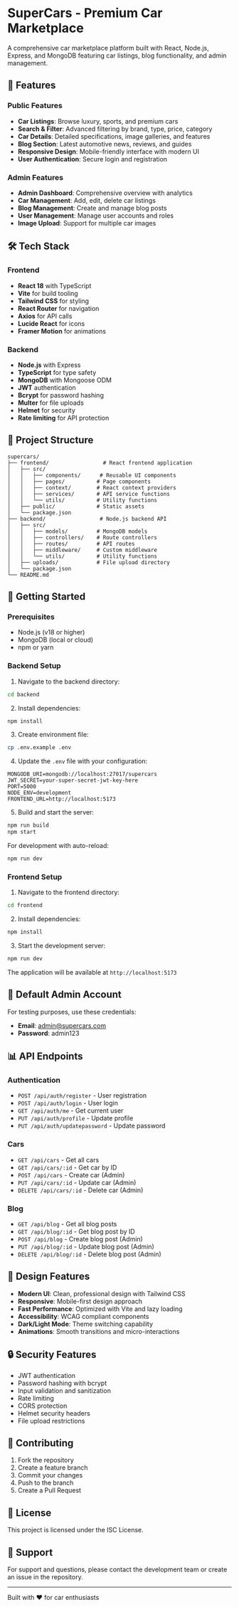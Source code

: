 # SuperCars - Premium Car Marketplace

A comprehensive car marketplace platform built with React, Node.js, Express, and MongoDB featuring car listings, blog functionality, and admin management.

## 🚗 Features

### Public Features
- **Car Listings**: Browse luxury, sports, and premium cars
- **Search & Filter**: Advanced filtering by brand, type, price, category
- **Car Details**: Detailed specifications, image galleries, and features
- **Blog Section**: Latest automotive news, reviews, and guides
- **Responsive Design**: Mobile-friendly interface with modern UI
- **User Authentication**: Secure login and registration

### Admin Features
- **Admin Dashboard**: Comprehensive overview with analytics
- **Car Management**: Add, edit, delete car listings
- **Blog Management**: Create and manage blog posts
- **User Management**: Manage user accounts and roles
- **Image Upload**: Support for multiple car images

## 🛠 Tech Stack

### Frontend
- **React 18** with TypeScript
- **Vite** for build tooling
- **Tailwind CSS** for styling
- **React Router** for navigation
- **Axios** for API calls
- **Lucide React** for icons
- **Framer Motion** for animations

### Backend
- **Node.js** with Express
- **TypeScript** for type safety
- **MongoDB** with Mongoose ODM
- **JWT** authentication
- **Bcrypt** for password hashing
- **Multer** for file uploads
- **Helmet** for security
- **Rate limiting** for API protection

## 📁 Project Structure

```
supercars/
├── frontend/                 # React frontend application
│   ├── src/
│   │   ├── components/      # Reusable UI components
│   │   ├── pages/          # Page components
│   │   ├── context/        # React context providers
│   │   ├── services/       # API service functions
│   │   └── utils/          # Utility functions
│   ├── public/             # Static assets
│   └── package.json
├── backend/                 # Node.js backend API
│   ├── src/
│   │   ├── models/         # MongoDB models
│   │   ├── controllers/    # Route controllers
│   │   ├── routes/         # API routes
│   │   ├── middleware/     # Custom middleware
│   │   └── utils/          # Utility functions
│   ├── uploads/            # File upload directory
│   └── package.json
└── README.md
```

## 🚀 Getting Started

### Prerequisites
- Node.js (v18 or higher)
- MongoDB (local or cloud)
- npm or yarn

### Backend Setup

1. Navigate to the backend directory:
```bash
cd backend
```

2. Install dependencies:
```bash
npm install
```

3. Create environment file:
```bash
cp .env.example .env
```

4. Update the `.env` file with your configuration:
```env
MONGODB_URI=mongodb://localhost:27017/supercars
JWT_SECRET=your-super-secret-jwt-key-here
PORT=5000
NODE_ENV=development
FRONTEND_URL=http://localhost:5173
```

5. Build and start the server:
```bash
npm run build
npm start
```

For development with auto-reload:
```bash
npm run dev
```

### Frontend Setup

1. Navigate to the frontend directory:
```bash
cd frontend
```

2. Install dependencies:
```bash
npm install
```

3. Start the development server:
```bash
npm run dev
```

The application will be available at `http://localhost:5173`

## 🔐 Default Admin Account

For testing purposes, use these credentials:
- **Email**: admin@supercars.com
- **Password**: admin123

## 📊 API Endpoints

### Authentication
- `POST /api/auth/register` - User registration
- `POST /api/auth/login` - User login
- `GET /api/auth/me` - Get current user
- `PUT /api/auth/profile` - Update profile
- `PUT /api/auth/updatepassword` - Update password

### Cars
- `GET /api/cars` - Get all cars
- `GET /api/cars/:id` - Get car by ID
- `POST /api/cars` - Create car (Admin)
- `PUT /api/cars/:id` - Update car (Admin)
- `DELETE /api/cars/:id` - Delete car (Admin)

### Blog
- `GET /api/blog` - Get all blog posts
- `GET /api/blog/:id` - Get blog post by ID
- `POST /api/blog` - Create blog post (Admin)
- `PUT /api/blog/:id` - Update blog post (Admin)
- `DELETE /api/blog/:id` - Delete blog post (Admin)

## 🎨 Design Features

- **Modern UI**: Clean, professional design with Tailwind CSS
- **Responsive**: Mobile-first design approach
- **Fast Performance**: Optimized with Vite and lazy loading
- **Accessibility**: WCAG compliant components
- **Dark/Light Mode**: Theme switching capability
- **Animations**: Smooth transitions and micro-interactions

## 🔒 Security Features

- JWT authentication
- Password hashing with bcrypt
- Input validation and sanitization
- Rate limiting
- CORS protection
- Helmet security headers
- File upload restrictions

## 📝 Contributing

1. Fork the repository
2. Create a feature branch
3. Commit your changes
4. Push to the branch
5. Create a Pull Request

## 📄 License

This project is licensed under the ISC License.

## 🤝 Support

For support and questions, please contact the development team or create an issue in the repository.

---

Built with ❤️ for car enthusiasts
